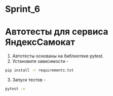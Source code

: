 # Sprint_6
# Автотесты для сервиса ЯндексСамокат
1. Автотесты основаны на библиотеке pytest.
2. Установите зависимости - 
```sh
pip install -r requirements.txt
```
3. Запуск тестов - 
```sh
pytest -v
```
